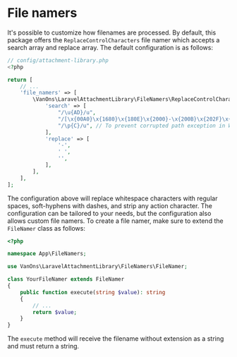 # File namers

It's possible to customize how filenames are processed. By default, this package offers the `ReplaceControlCharacters`
file namer which accepts a search array and replace array. The default configuration is as follows:

```php
// config/attachment-library.php
<?php

return [
    // ...
    'file_namers' => [
        \VanOns\LaravelAttachmentLibrary\FileNamers\ReplaceControlCharacters::class => [
            'search' => [
                "/\u{AD}/u",
                "/[\x{00A0}\x{1680}\x{180E}\x{2000}-\x{200B}\x{202F}\x{205F}\x{3000}\x{FEFF}]/u", // Whitespace characters
                "/\p{C}/u", // To prevent corrupted path exception in WhiteSpaceNormalizer
            ],
            'replace' => [
                '-',
                ' ',
                '',
            ],
        ],
    ],
];
```

The configuration above will replace whitespace characters with regular spaces, soft-hyphens with dashes, and strip any
action character. The configuration can be tailored to your needs, but the configuration also allows custom file namers.
To create a file namer, make sure to extend the `FileNamer` class as follows:

```php
<?php

namespace App\FileNamers;

use VanOns\LaravelAttachmentLibrary\FileNamers\FileNamer;

class YourFileNamer extends FileNamer
{
    public function execute(string $value): string
    {
        // ...
        return $value;
    }
}
```

The `execute` method will receive the filename without extension as a string and must return a string.
